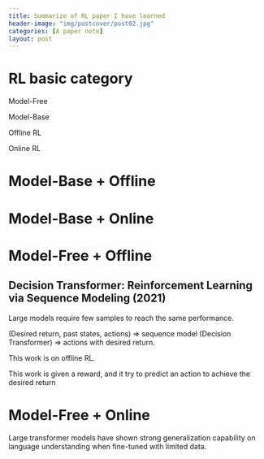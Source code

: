 ```yaml
---
title: Summarize of RL paper I have learned
header-image: "img/postcover/post02.jpg"
categories: [A paper note]
layout: post
---
```




# RL basic category

Model-Free

Model-Base

Offline RL

Online RL



# Model-Base + Offline

# Model-Base + Online

# Model-Free + Offline

## Decision Transformer: Reinforcement Learning via Sequence Modeling (2021)

Large models require few samples to reach the same performance.

(Desired return, past states, actions) => sequence model (Decision Transformer) => actions with desired return.

This work is on offline RL.

This work is given a reward, and it try to predict an action to achieve the desired return







# Model-Free + Online







Large transformer models have shown strong generalization capability on language understanding when fine-tuned with limited data.



















